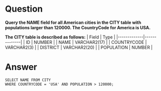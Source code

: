 # Question

**Query the NAME field for all American cities in the CITY table with populations larger than 120000. The CountryCode for America is USA.**

**The CITY table is described as follows:**
| Field       | Type         |
|-------------|--------------|
| ID          | NUMBER       |
| NAME        | VARCHAR2(17) |
| COUNTRYCODE | VARCHAR2(3)  |
| DISTRICT    | VARCHAR2(20) |
| POPULATION  | NUMBER       |

# Answer

    SELECT NAME FROM CITY
    WHERE COUNTRYCODE = 'USA' AND POPULATION > 120000;
